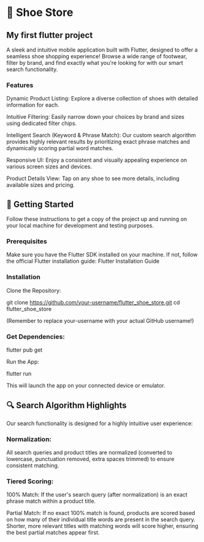# 👟 Shoe Store
##  My first flutter project
A sleek and intuitive mobile application built with Flutter, designed to offer a seamless shoe shopping experience! Browse a wide range of footwear, filter by brand, and find exactly what you're looking for with our smart search functionality.

### Features
Dynamic Product Listing: Explore a diverse collection of shoes with detailed information for each.

Intuitive Filtering: Easily narrow down your choices by brand and sizes using dedicated filter chips.

Intelligent Search (Keyword & Phrase Match): Our custom search algorithm provides highly relevant results by prioritizing exact phrase matches and dynamically scoring partial word matches.

Responsive UI: Enjoy a consistent and visually appealing experience on various screen sizes and devices.

Product Details View: Tap on any shoe to see more details, including available sizes and pricing.

## 🚀 Getting Started
Follow these instructions to get a copy of the project up and running on your local machine for development and testing purposes.

### Prerequisites
Make sure you have the Flutter SDK installed on your machine. If not, follow the official Flutter installation guide:
Flutter Installation Guide

### Installation
Clone the Repository:

git clone https://github.com/your-username/flutter_shoe_store.git
cd flutter_shoe_store

(Remember to replace your-username with your actual GitHub username!)

### Get Dependencies:

flutter pub get

Run the App:

flutter run

This will launch the app on your connected device or emulator.

## 🔍 Search Algorithm Highlights
Our search functionality is designed for a highly intuitive user experience:

### Normalization:
All search queries and product titles are normalized (converted to lowercase, punctuation removed, extra spaces trimmed) to ensure consistent matching.

### Tiered Scoring:

100% Match: If the user's search query (after normalization) is an exact phrase match within a product title.

Partial Match: If no exact 100% match is found, products are scored based on how many of their individual title words are present in the search query. Shorter, more relevant titles with matching words will score higher, ensuring the best partial matches appear first.
